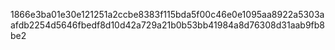 1866e3ba01e30e121251a2ccbe8383f115bda5f00c46e0e1095aa8922a5303aafdb2254d5646fbedf8d10d42a729a21b0b53bb41984a8d76308d31aab9fb8be2
